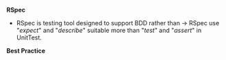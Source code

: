**RSpec**

- RSpec is testing tool designed to support BDD rather than ->  RSpec use "_expect_" and "_describe_" suitable more than  "_test_" and "_assert_" in UnitTest.

**Best Practice**





